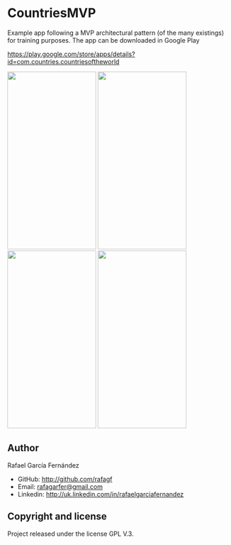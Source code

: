 # CountriesMVP

Example app following a MVP architectural pattern (of the many existings) for training purposes. The app can be downloaded in Google Play

https://play.google.com/store/apps/details?id=com.countries.countriesoftheworld

<img src="https://lh3.googleusercontent.com/WIEk6t3RFAKTVHe8qzRKrCbmQ32I79uotptkqU66yFZH0f8ueHOtjHRJKCq3PVykJIw=h900-rw" width="200" height="400" />
<img src="https://lh3.googleusercontent.com/vc8XtQ_gVrFvLA77M3wIEV67AGfUWa59c1YYYQNKY7oC64EsJFenDi4XPSctaUJpAg=h900-rw" width="200" height="400" />
<img src="https://lh3.googleusercontent.com/9gNRWKG7UFgB_kQUYFKR_KLFptFXjuTztXL3uekosba1RTH1TM81o8ri5eivhG5CWxg=h900-rw" width="200" height="400" />
<img src="https://lh3.googleusercontent.com/8ocFMrmB09A45HDiUD44Bhjj7R3lIo-5H2iqDkjskESygA7yDlXSNW-K1fJe6wqOaYU=h900-rw" width="200" height="400" />

## Author

Rafael García Fernández

* GitHub: http://github.com/rafagf
* Email: rafagarfer@gmail.com
* Linkedin: http://uk.linkedin.com/in/rafaelgarciafernandez

## Copyright and license

Project released under the license GPL V.3.
